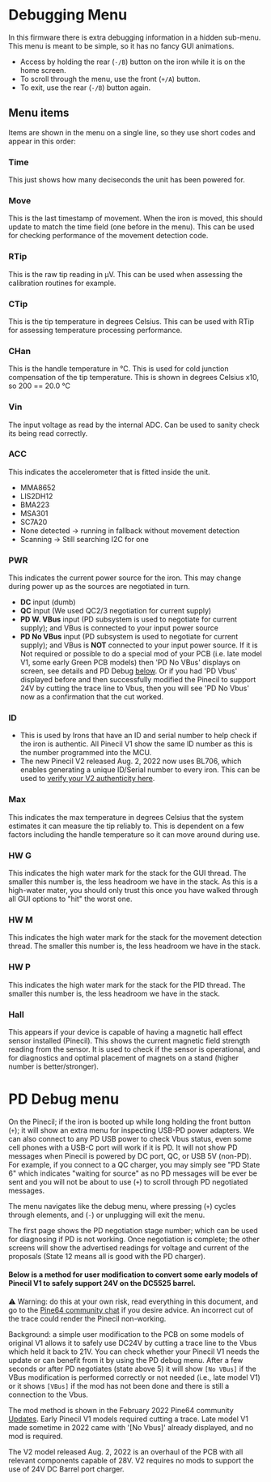 # Debugging Menu

In this firmware there is extra debugging information in a hidden sub-menu.
This menu is meant to be simple, so it has no fancy GUI animations.

- Access by holding the rear (``-/B``) button on the iron while it is on the home screen.
- To scroll through the menu, use the front (``+/A``) button.
- To exit, use the rear (``-/B``) button again.

## Menu items

Items are shown in the menu on a single line, so they use short codes and appear in this order:

### Time

This just shows how many deciseconds the unit has been powered for.

### Move

This is the last timestamp of movement. When the iron is moved, this should update to match the time field (one before in the menu).
This can be used for checking performance of the movement detection code.

### RTip

This is the raw tip reading in μV. This can be used when assessing the calibration routines for example.

### CTip

This is the tip temperature in degrees Celsius.
This can be used with RTip for assessing temperature processing performance.

### CHan

This is the handle temperature in °C. This is used for cold junction compensation of the tip temperature.
This is shown in degrees Celsius x10, so 200 == 20.0 °C

### Vin

The input voltage as read by the internal ADC. Can be used to sanity check its being read correctly.

### ACC

This indicates the accelerometer that is fitted inside the unit.

- MMA8652
- LIS2DH12
- BMA223
- MSA301
- SC7A20
- None detected -> running in fallback without movement detection
- Scanning -> Still searching I2C for one

### PWR

This indicates the current power source for the iron.
This may change during power up as the sources are negotiated in turn.

- **DC** input (dumb)
- **QC** input (We used QC2/3 negotiation for current supply)
- **PD W. VBus** input (PD subsystem is used to negotiate for current supply); and VBus is connected to your input power source
- **PD No VBus** input (PD subsystem is used to negotiate for current supply); and VBus is **NOT** connected to your input power source. If it is Not required or possible to do a special mod of your PCB (i.e. late model V1, some early Green PCB models) then 'PD No VBus' displays on screen, see details and PD Debug [below](/Documentation/DebugMenu.md#pd-debug-menu). Or if you had 'PD Vbus' displayed before and then successfully modified the Pinecil to support 24V by cutting the trace line to Vbus, then you will see 'PD No Vbus' now as a confirmation that the cut worked.

### ID
- This is used by Irons that have an ID and serial number to help check if the iron is authentic. All Pinecil V1 show the same ID number as this is the number programmed into the MCU.
- The new Pinecil V2 released Aug. 2, 2022 now uses BL706, which enables generating a unique ID/Serial number to every iron. This can be used to [verify your V2 authenticity here](https://pinecil.pine64.org/).

### Max

This indicates the max temperature in degrees Celsius that the system estimates it can measure the tip reliably to.
This is dependent on a few factors including the handle temperature so it can move around during use.

### HW G

This indicates the high water mark for the stack for the GUI thread. The smaller this number is, the less headroom we have in the stack.
As this is a high-water mater, you should only trust this once you have walked through all GUI options to "hit" the worst one.

### HW M

This indicates the high water mark for the stack for the movement detection thread. The smaller this number is, the less headroom we have in the stack.

### HW P

This indicates the high water mark for the stack for the PID thread. The smaller this number is, the less headroom we have in the stack.

### Hall

This appears if your device is capable of having a magnetic hall effect sensor installed (Pinecil).
This shows the current magnetic field strength reading from the sensor. It is used to check if the sensor is operational, and for diagnostics and optimal placement of magnets on a stand (higher number is better/stronger).

# PD Debug menu

On the Pinecil; if the iron is booted up while long holding the front button (`+`); it will show an extra menu for inspecting USB-PD power adapters. We can also connect to any PD USB power to check Vbus status, even some cell phones with a USB-C port will work if it is PD. It will not show PD messages when Pinecil is powered by DC port, QC, or USB 5V (non-PD). For example, if you connect to a QC charger, you may simply see "PD State 6" which indicates "waiting for source" as no PD messages will be ever be sent and you will not be about to use (`+`) to scroll through PD negotiated messages.

The menu navigates like the debug menu, where pressing (`+`) cycles through elements, and (`-`) or unplugging will exit the menu.

The first page shows the PD negotiation stage number; which can be used for diagnosing if PD is not working. Once negotiation is complete; the other screens will show the advertised readings for voltage and current of the proposals (State 12 means all is good with the PD charger).

#### Below is a method for user modification to convert some early models of Pinecil V1 to safely support 24V on the DC5525 barrel.
⚠️ Warning: do this at your own risk, read everything in this document, and go to the [Pine64 community chat](https://wiki.pine64.org/wiki/Pinecil#Community_links) if you desire advice. An incorrect cut of the trace could render the Pinecil non-working.

Background: a simple user modification to the PCB on some models of original V1 allows it to safely use DC24V by cutting a trace line to the Vbus which held it back to 21V. You can check whether your Pinecil V1 needs the update or can benefit from it by using the PD debug menu. After a few seconds or after PD negotiates (state above 5) it will show `[No VBus]` if the VBus modification is performed correctly or not needed (i.e., late model V1) or it shows `[VBus]` if the mod has not been done and there is still a connection to the Vbus.

The mod method is shown in the February 2022 Pine64 community [Updates](https://www.pine64.org/2022/02/15/february-update-chat-with-the-machine/). Early Pinecil V1 models required cutting a trace. Late model V1 made sometime in 2022 came with '[No Vbus]' already displayed, and no mod is required.

The V2 model released Aug. 2, 2022 is an overhaul of the PCB with all relevant components capable of 28V. V2 requires no mods to support the use of 24V DC Barrel port charger.
